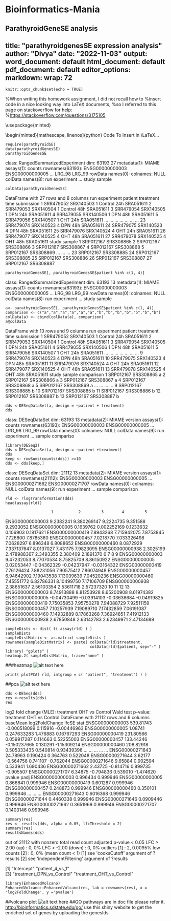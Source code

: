 # Bioinformatics-Mania
ParathyroidGeneSE analysis
---
title: "parathyroidgenesSE expression analysis"
author: "Divya"
date: "2022-11-03"
output:
  word_document: default
  html_document: default
  pdf_document: default
editor_options: 
  markdown: 
    wrap: 72
---

```{r setup, include=FALSE}
knitr::opts_chunk$set(echo = TRUE)
```

%When writing this homework assignment, I did not recall how to %insert
code in a nice looking way into LaTeX documents, %so I referred to this
page on stackoverflow for help:
%<https://stackoverflow.com/questions/3175105>

\usepackage{minted}

\\begin{minted}[mathescape, linenos]{python} Code To Insert in \LaTeX...

```{r}
require(parathyroidSE)
data(parathyroidGenesSE)
parathyroidGenesSE
```

class: RangedSummarizedExperiment dim: 63193 27 metadata(1): MIAME
assays(1): counts rownames(63193): ENSG00000000003 ENSG00000000005 ...
LRG_98 LRG_99 rowData names(0): colnames: NULL colData names(8): run
experiment ... study sample

```{r}
colData(parathyroidGenesSE)
```

DataFrame with 27 rows and 8 columns run experiment patient treatment
time submission <character> <factor> <factor> <factor> <factor> <factor>
1 SRR479052 SRX140503 1 Control 24h SRA051611 2 SRR479053 SRX140504 1
Control 48h SRA051611 3 SRR479054 SRX140505 1 DPN 24h SRA051611 4
SRR479055 SRX140506 1 DPN 48h SRA051611 5 SRR479056 SRX140507 1 OHT 24h
SRA051611 ... ... ... ... ... ... ... 23 SRR479074 SRX140523 4 DPN 48h
SRA051611 24 SRR479075 SRX140523 4 DPN 48h SRA051611 25 SRR479076
SRX140524 4 OHT 24h SRA051611 26 SRR479077 SRX140525 4 OHT 48h SRA051611
27 SRR479078 SRX140525 4 OHT 48h SRA051611 study sample <factor>
<factor> 1 SRP012167 SRS308865 2 SRP012167 SRS308866 3 SRP012167
SRS308867 4 SRP012167 SRS308868 5 SRP012167 SRS308869 ... ... ... 23
SRP012167 SRS308885 24 SRP012167 SRS308885 25 SRP012167 SRS308886 26
SRP012167 SRS308887 27 SRP012167 SRS308887

```{r}
parathyroidGenesSE[, parathyroidGenesSE$patient %in% c(1, 4)]
```

class: RangedSummarizedExperiment dim: 63193 13 metadata(1): MIAME
assays(1): counts rownames(63193): ENSG00000000003 ENSG00000000005 ...
LRG_98 LRG_99 rowData names(0): colnames: NULL colData names(8): run
experiment ... study sample

```{r}
a<- parathyroidGenesSE[, parathyroidGenesSE$patient %in% c(1, 4)]
comparison <- c("a","a","a","a","a","a","b","b","b","b","b","b","b")
colData(a) <- cbind(colData(a), comparison)
a@colData
```

DataFrame with 13 rows and 9 columns run experiment patient treatment
time submission <character> <factor> <factor> <factor> <factor> <factor>
1 SRR479052 SRX140503 1 Control 24h SRA051611 2 SRR479053 SRX140504 1
Control 48h SRA051611 3 SRR479054 SRX140505 1 DPN 24h SRA051611 4
SRR479055 SRX140506 1 DPN 48h SRA051611 5 SRR479056 SRX140507 1 OHT 24h
SRA051611 ... ... ... ... ... ... ... 9 SRR479074 SRX140523 4 DPN 48h
SRA051611 10 SRR479075 SRX140523 4 DPN 48h SRA051611 11 SRR479076
SRX140524 4 OHT 24h SRA051611 12 SRR479077 SRX140525 4 OHT 48h SRA051611
13 SRR479078 SRX140525 4 OHT 48h SRA051611 study sample comparison
<factor> <factor> <character> 1 SRP012167 SRS308865 a 2 SRP012167
SRS308866 a 3 SRP012167 SRS308867 a 4 SRP012167 SRS308868 a 5 SRP012167
SRS308869 a ... ... ... ... 9 SRP012167 SRS308885 b 10 SRP012167
SRS308885 b 11 SRP012167 SRS308886 b 12 SRP012167 SRS308887 b 13
SRP012167 SRS308887 b

```{r}
dds <-DESeqDataSet(a, design = ~patient + treatment)
dds
```

class: DESeqDataSet dim: 63193 13 metadata(2): MIAME version assays(1):
counts rownames(63193): ENSG00000000003 ENSG00000000005 ... LRG_98
LRG_99 rowData names(0): colnames: NULL colData names(9): run experiment
... sample compariso

```{r}
library(DESeq2)
dds <-DESeqDataSet(a, design = ~patient +treatment)
dds
keep <- rowSums(counts(dds)) >=10
dds <- dds[keep,]
```

class: DESeqDataSet dim: 21112 13 metadata(2): MIAME version assays(1):
counts rownames(21112): ENSG00000000003 ENSG00000000005 ...
ENSG00000271662 ENSG00000271707 rowData names(0): colnames: NULL colData
names(9): run experiment ... sample comparison

```{r}
rld <- rlogTransformation(dds)
head(assay(rld))
```

                        1           2         3        4         5

ENSG00000000003 9.2382241 9.380269147 9.2224735 9.351588 9.2933052
ENSG00000000005 0.1639762 0.002252169 0.1233632 0.106903 0.1817621
ENSG00000000419 7.8943268 7.715942075 7.8753845 7.726800 7.8785360
ENSG00000000457 7.0218770 7.033326498 7.0628297 6.896348 6.8088652
ENSG00000000460 8.0872929 7.337137647 8.0137027 7.431175 7.9823095
ENSG00000000938 2.3025199 2.478988367 2.3493355 2.380409 2.1891370 6 7 8
9 ENSG00000000003 9.47232053 8.77070534 8.75825709 8.86150922
ENSG00000000005 0.02053447 -0.04362329 -0.04237947 -0.03164322
ENSG00000000419 7.76126424 7.88231056 7.90575412 7.86074948
ENSG00000000457 6.94642902 7.19043538 7.13039639 7.04520236
ENSG00000000460 7.45551772 6.82786331 8.10499750 7.17106709
ENSG00000000938 2.38651637 2.56103354 2.53611718 2.57237320 10 11 12 13
ENSG00000000003 8.74913888 8.81253928 8.65200908 8.61974382
ENSG00000000005 -0.04730499 -0.03914103 -0.03638684 -0.04919825
ENSG00000000419 7.75035853 7.95750278 7.94088729 7.92511159
ENSG00000000457 7.10257939 7.19089710 7.17432859 7.06191087
ENSG00000000460 7.14932889 8.17863268 7.36924851 7.41912133
ENSG00000000938 2.67850848 2.63142783 2.62349971 2.47134689

```{r}
sampleDists <- dist( t( assay(rld) ) )
sampleDists
sampleDistMatrix <- as.matrix( sampleDists )
rownames(sampleDistMatrix) <- paste( colData(rld)$treatment, 
                                     colData(rld)$patient, sep="-" )
library( "gplots" )   
heatmap.2( sampleDistMatrix, trace="none" )
```

###heatmap ![alt text here](F:%5Cdata%5CRplot13.png)

```{r}
print( plotPCA( rld, intgroup = c( "patient", "treatment") ) )
```

##pca ![alt text here](F:%5Cdata%5CRplot14.png)

```{r}
dds <-DESeq(dds)
res <-results(dds)
res
```

log2 fold change (MLE): treatment OHT vs Control Wald test p-value:
treatment OHT vs Control DataFrame with 21112 rows and 6 columns
baseMean log2FoldChange lfcSE stat <numeric> <numeric> <numeric>
<numeric> ENSG00000000003 539.81743 -0.000518099 0.115916 -0.00446963
ENSG00000000005 1.08741 0.247633283 1.476883 0.16767293 ENSG00000000419
231.80566 0.059917287 0.114663 0.52255003 ENSG00000000457 133.44246
-0.150237665 0.130291 -1.15309214 ENSG00000000460 208.82918 0.505333435
0.540814 0.93439396 ... ... ... ... ... ENSG00000271643 24.78963
0.190424 0.364763 0.522048 ENSG00000271644 3.62177 -0.564756 0.741107
-0.762044 ENSG00000271646 9.65884 0.902594 0.533941 1.690436
ENSG00000271662 2.43725 -0.814716 0.899735 -0.905507 ENSG00000271707
6.34875 -0.794836 0.539010 -1.474620 pvalue padj <numeric> <numeric>
ENSG00000000003 0.996434 0.999946 ENSG00000000005 0.866841 0.999946
ENSG00000000419 0.601287 0.999946 ENSG00000000457 0.248873 0.999946
ENSG00000000460 0.350101 0.999946 ... ... ... ENSG00000271643 0.6016368
0.999946 ENSG00000271644 0.4460338 0.999946 ENSG00000271646 0.0909446
0.999946 ENSG00000271662 0.3651969 0.999946 ENSG00000271707 0.1403146
0.999946

```{r}
summary(res)
res <- results(dds, alpha = 0.05, lfcThreshold = 2)
summary(res)
resultsNames(dds)
```

out of 21112 with nonzero total read count adjusted p-value \< 0.05 LFC
\> 2.00 (up) : 0, 0% LFC \< -2.00 (down) : 0, 0% outliers [1] : 2,
0.0095% low counts [2] : 0, 0% (mean count \< 1) [1] see 'cooksCutoff'
argument of ?results [2] see 'independentFiltering' argument of ?results

[1] "Intercept" "patient_4\_vs_1"\
[3] "treatment_DPN_vs_Control" "treatment_OHT_vs_Control"

```{r}
library(EnhancedVolcano)
EnhancedVolcano::EnhancedVolcano(res, lab = rownames(res), x = 'log2FoldChange', y ='pvalue')
```

##volcano plot ![alt text here](F:%5Cdata%5CRplot16.png) ##GO pathways
are in doc file please refer it.
http://bioinformatics.sdstate.edu/go/ use this shiny website to get the enriched set of genes by uploading the genesIds
